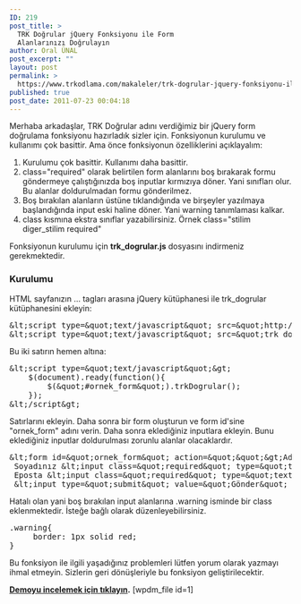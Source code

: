 ```yaml
---
ID: 219
post_title: >
  TRK Doğrular jQuery Fonksiyonu ile Form
  Alanlarınızı Doğrulayın
author: Oral ÜNAL
post_excerpt: ""
layout: post
permalink: >
  https://www.trkodlama.com/makaleler/trk-dogrular-jquery-fonksiyonu-ile-form-alanlarinizi-dogrulayin-219.html
published: true
post_date: 2011-07-23 00:04:18
---
```

Merhaba arkadaşlar,
TRK Doğrular adını verdiğimiz bir jQuery form doğrulama fonksiyonu hazırladık sizler için. Fonksiyonun kurulumu ve kullanımı çok basittir. Ama önce fonksiyonun özelliklerini açıklayalım:
<ol>
	<li>Kurulumu çok basittir. Kullanımı daha basittir.</li>
	<li>class="required" olarak belirtilen form alanlarını boş bırakarak formu göndermeye çalıştığınızda boş inputlar kırmızıya döner. Yani sınıfları olur. Bu alanlar doldurulmadan formu gönderilmez.</li>
	<li>Boş bırakılan alanların üstüne tıklandığında ve birşeyler yazılmaya başlandığında input eski haline döner. Yani warning tanımlaması kalkar.</li>
	<li>class kısmına ekstra sınıflar yazabilirsiniz. Örnek class="stilim diger_stilim required"</li>
</ol>
Fonksiyonun kurulumu için <strong>trk_dogrular.js</strong> dosyasını indirmeniz gerekmektedir.
<h3>Kurulumu</h3>
HTML sayfanızın ... tagları arasına jQuery kütüphanesi ile trk_dogrular kütüphanesini ekleyin:

<pre class="lang:html decode:1 " >&amp;lt;script type=&amp;quot;text/javascript&amp;quot; src=&amp;quot;http://code.jquery.com/jquery-latest.js&amp;quot;&amp;gt;&amp;lt;/script&amp;gt;
&amp;lt;script type=&amp;quot;text/javascript&amp;quot; src=&amp;quot;trk_dogrular.js&amp;quot;&amp;gt;&amp;lt;/script&amp;gt;</pre>

Bu iki satırın hemen altına:

<pre class="lang:js decode:1 " >&amp;lt;script type=&amp;quot;text/javascript&amp;quot;&amp;gt;
    $(document).ready(function(){
        $(&amp;quot;#ornek_form&amp;quot;).trkDogrular();
    });
&amp;lt;/script&amp;gt;</pre>

Satırlarını ekleyin. Daha sonra bir form oluşturun ve form id'sine "ornek_form" adını verin. Daha sonra eklediğiniz inputlara ekleyin. Bunu eklediğiniz inputlar doldurulması zorunlu alanlar olacaklardır.

<pre class="lang:html decode:1 " >&amp;lt;form id=&amp;quot;ornek_form&amp;quot; action=&amp;quot;&amp;quot;&amp;gt;Adınız &amp;lt;input class=&amp;quot;required&amp;quot; type=&amp;quot;text&amp;quot; /&amp;gt;
 Soyadınız &amp;lt;input class=&amp;quot;required&amp;quot; type=&amp;quot;text&amp;quot; /&amp;gt;
 Eposta &amp;lt;input class=&amp;quot;required&amp;quot; type=&amp;quot;text&amp;quot; /&amp;gt;
 &amp;lt;input type=&amp;quot;submit&amp;quot; value=&amp;quot;G&ouml;nder&amp;quot; /&amp;gt;&amp;lt;/form&amp;gt;
</pre>

Hatalı olan yani boş bırakılan input alanlarına .warning isminde bir class eklenmektedir. İsteğe bağlı olarak düzenleyebilirsiniz.

<pre class="lang:css decode:1 " >.warning{
     border: 1px solid red;
}</pre>

Bu fonksiyon ile ilgili yaşadığınız problemleri lütfen yorum olarak yazmayı ihmal etmeyin. Sizlerin geri dönüşleriyle bu fonksiyon geliştirilecektir.

<strong><a href="http://www.trkodlama.com/demo/trk_dogrular/index.htm" target="_blank">Demoyu incelemek için tıklayın</a>.</strong>
[wpdm_file id=1]